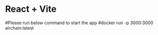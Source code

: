 # React + Vite

#Please run below command to start the app
#docker run -p 3000:3000 airchain:latest
